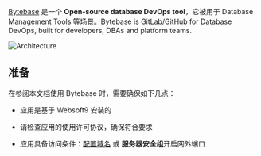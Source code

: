 [Bytebase](https://www.bytebase.com/) 是一个 **Open-source database DevOps tool**，它被用于 Database Management Tools  等场景。Bytebase is GitLab/GitHub for Database DevOps, built for developers, DBAs and platform teams.


![Architecture](https://libs.websoft9.com/Websoft9/DocsPicture/zh/bytebase/bytebase-arch-websoft9.webp)


## 准备

在参阅本文档使用 Bytebase 时，需要确保如下几点：

- 应用是基于 Websoft9 安装的

- 请检查应用的使用许可协议，确保符合要求

- 应用具备访问条件：[配置域名](./guide/appsetdomain) 或 **服务器安全组**开启网外端口